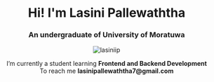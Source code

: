 <h1 align="center">Hi! I'm Lasini Pallewaththa</h1>
<h3 align="center">An undergraduate of University of Moratuwa</h3>
<p align="center"> <img src="https://komarev.com/ghpvc/?username=lasiniip&label=Profile%20views&color=0e75b6&style=flat" alt="lasiniip" /> </p>
<p align="center">
I’m currently a student learning <b>Frontend and Backend Development</b> <br/>
To reach me <b>lasinipallewaththa7@gmail.com</b>
</p>
